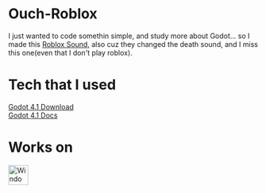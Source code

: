 # Ouch-Roblox
I just wanted to code somethin simple, and study more about Godot... so I made this <a target="_blank" href="https://www.youtube.com/watch?v=xYJ63OTMDL4">Roblox Sound</a>, also cuz they changed the death sound, and I miss this one(even that I don't play roblox).
# Tech that I used
<a href="https://godotengine.org/download/archive/4.1-stable/">Godot 4.1 Download</a> </br>
<a href="https://docs.godotengine.org/en/4.1/">Godot 4.1 Docs</a>
# Works on
<a href="https://www.microsoft.com/en-us/windows/"><img src="https://raw.githubusercontent.com/tandpfun/skill-icons/65dea6c4eaca7da319e552c09f4cf5a9a8dab2c8/icons/Windows-Dark.svg" alt="Windows" width="40" height="40" /> </a>

